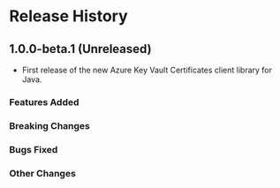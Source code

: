# Release History

## 1.0.0-beta.1 (Unreleased)

- First release of the new Azure Key Vault Certificates client library for Java.

### Features Added

### Breaking Changes

### Bugs Fixed

### Other Changes
